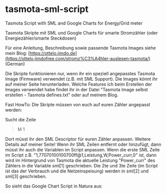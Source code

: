 # tasmota-sml-script
Tasmota Script with SML and Google Charts for Energy/Grid meter 

Tasmota Skripte mit SML und Google Charts für smarte Stromzähler (oder Energiezähler/smarte Steckdosen)

Für eine Anleitung, Beschreibung sowie passende Tasmota Images siehe mein Blog:
[https://ottelo.jimdo.de](https://ottelo.jimdofree.com/stromz%C3%A4hler-auslesen-tasmota/) (German)

Die Skripte funktionieren nur, wenn ihr ein speziell angepasstes Tasmota Image (Firmware) verwendet (z.B. mit SML Support). Die Images könnt ihr auf meiner Seite herunterladen. Welche Features ich beim Erstellen der Images verwendet habe findet ihr in der Datei "Tasmota Image selbst erstellen - Tasmota defines.txt" oder auf meinem Blog.

Fast HowTo:
Die Skripte müssen von euch auf euren Zähler angepasst werden:

Sucht die Zeile
>M 1

Dort müsst ihr den SML Descriptor für euren Zähler anpassen. Weitere Details auf meiner Seite!
Wenn ihr SML Zeilen entfernt oder hinzufügt, dann müsst ihr auch die Variablen im Script anpassen. Wenn die erste SML Zeile im Script z.B. "1,77070100100700ff@1,Leistung,W,Power_curr,0" ist, dann wird im Hintergrund von Tasmota die aktuelle Leistung "Power_curr" des Zählers in die Variable sml[1] geschrieben. Die 2te und 3te Zeile (im Script ist das der Verbrauch und die Netzeinspeisung) werden in sml[2] und sml[3] geschrieben.

So sieht das Google Chart Script in Natura aus:

